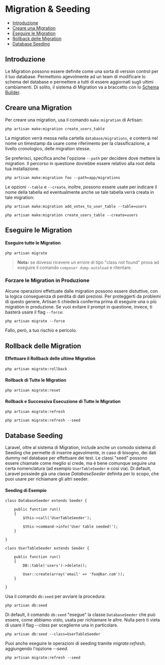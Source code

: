 # Migration & Seeding

- [Introduzione](#Introduzione)
- [Creare una Migration](#creare-migration)
- [Eseguire le Migration](#eseguire-migration)
- [Rollback delle Migration](#rollback-migration)
- [Database Seeding](#database-seeding)

<a name="Introduzione"></a>
## Introduzione

Le Migration possono essere definite come una sorta di version control per il tuo database. Permettono agevolmente ad un team di modificare lo schema del database e permettere a tutti di essere aggiornati sugli ultimi cambiamenti. Di solito, il sistema di Migration va a braccetto con lo [Schema Builder](/docs/master/schema).

<a name="creare-migration"></a>
## Creare una Migration

Per creare una migration, usa il comando `make:migration` di Artisan:

	php artisan make:migration create_users_table

La migration verrà messa nella cartella `database/migrations`, e conterrà nel nome un timestamp da usare come riferimento per la classificazione, a livello cronologico, delle migration stesse.

Se preferisci, specifica anche l'opzione `--path` per decidere dove mettere la migration. Il percorso in questione dovrebbe essere relativo alla root della tua installazione.

	php artisan make:migration foo --path=app/migrations

Le opzioni `--table` e `--create`, inoltre, possono essere usate per indicare il nome della tabella ed eventualmente anche se tale tabella verrà creata in tale migration:

	php artisan make:migration add_votes_to_user_table --table=users

	php artisan make:migration create_users_table --create=users

<a name="eseguire-migration"></a>
## Eseguire le Migration

#### Eseguire tutte le Migration

	php artisan migrate

> **Nota:** se dovessi ricevere un errore di tipo "class not found" prova ad eseguire il comando `composer dump-autoload` e ritentare.

### Forzare le Migration in Produzione

Alcune operazioni effettuate dalle migration possono essere distuttive, con la logica conseguenza di perdita di dati preziosi. Per proteggerti da problemi di questo genere, Artisan ti chiederà conferma prima di eseguire una o più migration in produzione. Se vuoi evitare il prompt in questione, invece, ti basterà usare il flag `--force`:

	php artisan migrate --force

Fallo, però, a tuo rischio e pericolo.

<a name="rollback-migration"></a>
## Rollback delle Migration

#### Effettuare il Rollback delle ultime Migration

	php artisan migrate:rollback

#### Rollback di Tutte le Migration

	php artisan migrate:reset

#### Rollback e Successiva Esecuzione di Tutte le Migration

	php artisan migrate:refresh

	php artisan migrate:refresh --seed

<a name="database-seeding"></a>
## Database Seeding

Laravel, oltre al sistema di Migration, include anche un comodo sistema di Seeding che permette di inserire agevolmente, in caso di bisogno, dei dati dummy nel database per effettuare dei test. Le classi "seed" possono essere chiamate come meglio si crede, ma è bene comunque seguire una certa nomenclatura (ad esempio `UserTableSeeder` e così via). Di default, Laravel possiede già una classe _DatabaseSeeder_ definita per lo scopo, che puoi usare per richiamare gli altri seeder.

#### Seeding di Esempio

	class DatabaseSeeder extends Seeder {

		public function run()
		{
			$this->call('UserTableSeeder');

			$this->command->info('User table seeded!');
		}

	}

	class UserTableSeeder extends Seeder {

		public function run()
		{
			DB::table('users')->delete();

			User::create(array('email' => 'foo@bar.com'));
		}

	}

Usa il comando `db:seed` per avviare la procedura:

	php artisan db:seed

Di default, il comando `db:seed` "esegue" la classe `DatabaseSeeder` che può essere, come abbiamo visto, usata per richiamare le altre. Nulla però ti vieta di usare il flag _--class_ per sceglierne una in particolare.

	php artisan db:seed --class=UserTableSeeder

Puoi anche eseguire le operazioni di seeding tramite _migrate:refresh_, aggiungendo l'opzione _--seed_.

	php artisan migrate:refresh --seed
